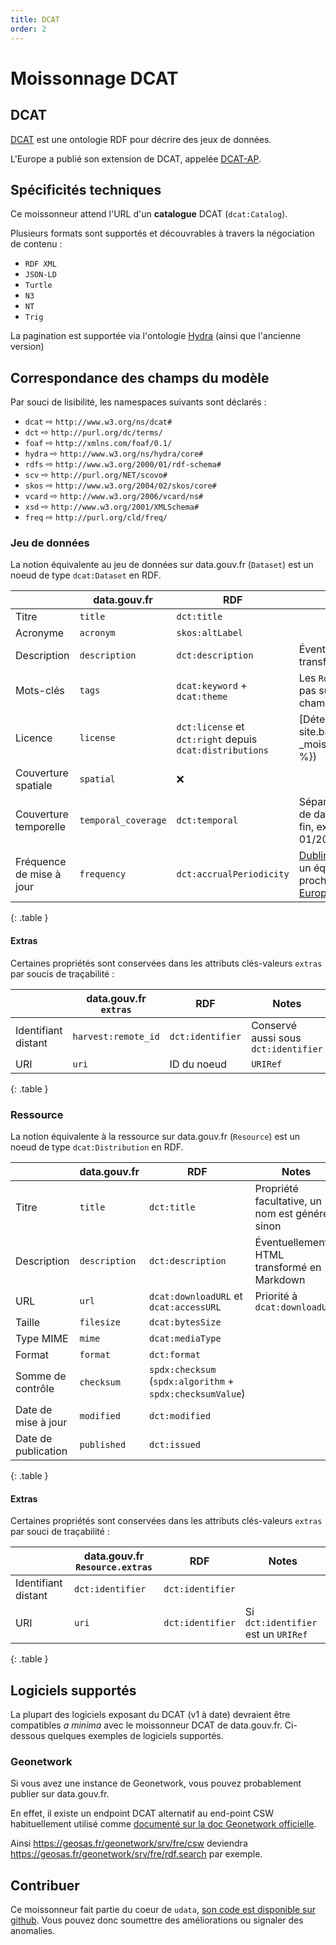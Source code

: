 ```yaml
---
title: DCAT
order: 2
---
```


# Moissonnage DCAT

## DCAT

[DCAT](https://www.w3.org/TR/vocab-dcat/) est une ontologie RDF pour décrire des jeux de données.

L'Europe a publié son extension de DCAT, appelée [DCAT-AP](https://joinup.ec.europa.eu/release/dcat-ap/11).

## Spécificités techniques

Ce moissonneur attend l'URL d'un **catalogue** DCAT (`dcat:Catalog`).

Plusieurs formats sont supportés et découvrables à travers la négociation de contenu :
  - `RDF XML`
  - `JSON-LD`
  - `Turtle`
  - `N3`
  - `NT`
  - `Trig`

La pagination est supportée via l'ontologie [Hydra](https://www.w3.org/community/hydra/wiki/Pagination) (ainsi que l'ancienne version)

## Correspondance des champs du modèle

Par souci de lisibilité, les namespaces suivants sont déclarés :
 - `dcat` ⇨ `http://www.w3.org/ns/dcat#`
 - `dct` ⇨ `http://purl.org/dc/terms/`
 - `foaf` ⇨ `http://xmlns.com/foaf/0.1/`
 - `hydra` ⇨ `http://www.w3.org/ns/hydra/core#`
 - `rdfs` ⇨ `http://www.w3.org/2000/01/rdf-schema#`
 - `scv` ⇨ `http://purl.org/NET/scovo#`
 - `skos` ⇨ `http://www.w3.org/2004/02/skos/core#`
 - `vcard` ⇨ `http://www.w3.org/2006/vcard/ns#`
 - `xsd` ⇨ `http://www.w3.org/2001/XMLSchema#`
 - `freq` ⇨ `http://purl.org/cld/freq/`

### Jeu de données

La notion équivalente au jeu de données sur data.gouv.fr (`Dataset`) est un noeud de type `dcat:Dataset` en RDF.

| | data.gouv.fr | RDF | Notes |
|-|--------------|-----|-------|
| Titre | `title` | `dct:title` | |
| Acronyme | `acronym` | `skos:altLabel` | |
| Description | `description` | `dct:description` | Éventuellement HTML transformé en Markdown |
| Mots-clés | `tags` | `dcat:keyword` + `dcat:theme` | Les `RdfResource` ne sont pas supportées pour le champ `dcat:theme` |
| Licence | `license` | `dct:license` et `dct:right` depuis `dcat:distributions` | [Détection des licences]({{ site.baseurl }}{% link _moissonnage/licences.md %}) |
| Couverture spatiale | `spatial` | ❌ | |
| Couverture temporelle | `temporal_coverage` | `dct:temporal` | Séparé par `/` dans le cas de dates de début et de fin, ex: 2011-01-01/2011-12-31 |
| Fréquence de mise à jour | `frequency` | `dct:accrualPeriodicity` | [Dublin Core Frequency](http://dublincore.org/groups/collections/frequency/) ou un équivalent au plus proche des [Fréquences Européennes](https://publications.europa.eu/en/web/eu-vocabularies/at-dataset/-/resource/dataset/frequency) |
{: .table }

#### Extras

Certaines propriétés sont conservées dans les attributs clés-valeurs `extras` par soucis de traçabilité :

| | data.gouv.fr `extras` | RDF | Notes |
|-|--------------|-----|-------|
| Identifiant distant | `harvest:remote_id` | `dct:identifier` | Conservé aussi sous `dct:identifier` |
| URI | `uri` | ID du noeud | `URIRef` |
{: .table }

### Ressource

La notion équivalente à la ressource sur data.gouv.fr (`Resource`) est un noeud de type `dcat:Distribution` en RDF.

| | data.gouv.fr | RDF | Notes |
|-|--------------|-----|-------|
| Titre | `title` | `dct:title` | Propriété facultative, un nom est généré sinon |
| Description | `description` | `dct:description` | Éventuellement HTML transformé en Markdown |
| URL | `url` | `dcat:downloadURL` et `dcat:accessURL`| Priorité à `dcat:downloadURL` |
| Taille | `filesize` | `dcat:bytesSize` ||
| Type MIME | `mime` | `dcat:mediaType` ||
| Format | `format` | `dct:format` ||
| Somme de contrôle | `checksum` | `spdx:checksum` (`spdx:algorithm` + `spdx:checksumValue`) ||
| Date de mise à jour | `modified` | `dct:modified` | |
| Date de publication | `published` | `dct:issued` | |
{: .table }

#### Extras

Certaines propriétés sont conservées dans les attributs clés-valeurs `extras` par souci de traçabilité :

| | data.gouv.fr `Resource.extras` | RDF | Notes |
|-|--------------------------------|-----|-------|
| Identifiant distant | `dct:identifier` | `dct:identifier` | |
| URI | `uri` | `dct:identifier` | Si `dct:identifier` est un `URIRef` |
{: .table }

## Logiciels supportés

La plupart des logiciels exposant du DCAT (v1 à date) devraient être compatibles _a minima_ avec le moissonneur DCAT de data.gouv.fr. Ci-dessous quelques exemples de logiciels supportés.

### Geonetwork

Si vous avez une instance de Geonetwork, vous pouvez probablement publier sur data.gouv.fr.

En effet, il existe un endpoint DCAT alternatif au end-point CSW habituellement utilisé comme [documenté sur la doc Geonetwork officielle](https://geonetwork-opensource.org/manuals/3.10.x/en/api/rdf-dcat.html).

Ainsi <https://geosas.fr/geonetwork/srv/fre/csw> deviendra <https://geosas.fr/geonetwork/srv/fre/rdf.search> par exemple.

## Contribuer

Ce moissonneur fait partie du coeur de `udata`, [son code est disponible sur github](https://github.com/opendatateam/udata/blob/master/udata/harvest/backends/dcat.py). Vous pouvez donc soumettre des améliorations ou signaler des anomalies.
